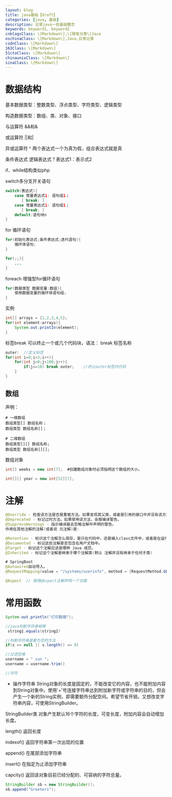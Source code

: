 ```yaml
---
layout: blog
title: java基础【draft】
categories: [java, 基础]
description: 记录java一些基础概念
keywords: keyword1, keyword2
cnblogsClass: \[Markdown\],\[随笔分类\]Java
oschinaClass: \[Markdown\],Java,日常记录
csdnClass: \[Markdown\]
163Class: \[Markdown\]
51ctoClass: \[Markdown\]
chinaunixClass: \[Markdown\]
sinaClass: \[Markdown\]
---
```


<!-- # 概念 -->

# 数据结构
基本数据类型：整数类型、浮点类型、字符类型、逻辑类型

构造数据类型：数组、类、对象、接口

与运算符 &&和&

或运算符 ||和|

异或运算符 ^ 两个表达式一个为真为假，组合表达式就是真

条件表达式 逻辑表达式？表达式1：表示式2

if、while结构类似php

switch多分支开关语句
```java
switch(表达式){
    case 常量表达式1: 语句组1；
       [ break; ]
    case 常量表达式1: 语句组1；
       [ break; ]
    default:语句块n
}
```

for 循环语句
```java
for(初始化表达式;条件表达式;迭代语句){
    循环体语句;
}

for(;;){
    ...
}
```

foreach 增强型for循环语句
```java
for(数据类型 数据变量:数组){
    使用数据变量的循环体语句组;
}
```
实例
```java
int[] arrays = {1,2,3,4,5};
for(int element:arrays){
    System.out.printIn(element);
}    
```

标签break 可以终止一个或几个代码块，语法：
break 标签名称
```java
outer:  //定义标签
for(int i=0;i<3;i++){
    for(int j=0;j<100;j++){
        if(j==10) break outer;    //终止outer标签内代码
    }
}

```


## 数组
声明：
```
# 一维数组
数组类型[] 数组名称；
数组类型 数组名称[]；

# 二维数组
数组类型[][] 数组名称;
数组类型 数组名称[][];
```

数组对象
```java
int[] weeks = new int[7];  #创建数组对象时必须指明这个数组的大小。

int[][] year = new int[52][7];
```

# 注解
```java
@Override - 检查该方法是否是重载方法。如果发现其父类，或者是引用的接口中并没有该方法时，会报编译错误。
@Deprecated - 标记过时方法。如果使用该方法，会报编译警告。
@SuppressWarnings - 指示编译器去忽略注解中声明的警告。
作用在其他注解的注解(或者说 元注解)是:

@Retention - 标识这个注解怎么保存，是只在代码中，还是编入class文件中，或者是在运行时可以通过反射访问。
@Documented - 标记这些注解是否包含在用户文档中。
@Target - 标记这个注解应该是哪种 Java 成员。
@Inherited - 标记这个注解是继承于哪个注解类(默认 注解并没有继承于任何子类)

# SpringBoot
@Autowired自动导入。
@RequestMapping(value = "/systems/userinfo", method = {RequestMethod.GET,RequestMethod.POST}, produces = { "application/json"} ) - 来映射 Request 请求与处理器,用来处理地址映射请求的注解

@Aspect  // 使用@Aspect注解声明一个切面
```

# 常用函数
```java
System.out.println("打印数据");

//java判断字符串相等
 string1.equals(string2)

//判断字符串是都为空的方法
if(s == null || s.length() == 0)

//过滤空格
username = " sun ";
username = username.trim()

//字符
```

- 操作字符串
String对象的长度是固定的，不能改变它的内容，也不能附加内容到String对象中。使用'+'号连接字符串达到附加新字符或字符串的目的，但会产生一个新的String实例，即需要额外分配空间。希望节省开销，又想改变字符串内容，可使用StringBuilder。

StringBuilder类 对象产生默认16个字符的长度，可变长度，附加内容会自动增加长度。

length() 返回长度

indexof() 返回字符串第一次出现的位置

append() 在尾部添加字符串

insert() 在指定为止添加字符串

capcity() 返回该对象目前已经分配的、可容纳的字符总量。

```java
StringBuilder sb = new StringBuilder();
sb.append("Greeters");
```

<!-- # 基础包 -->
